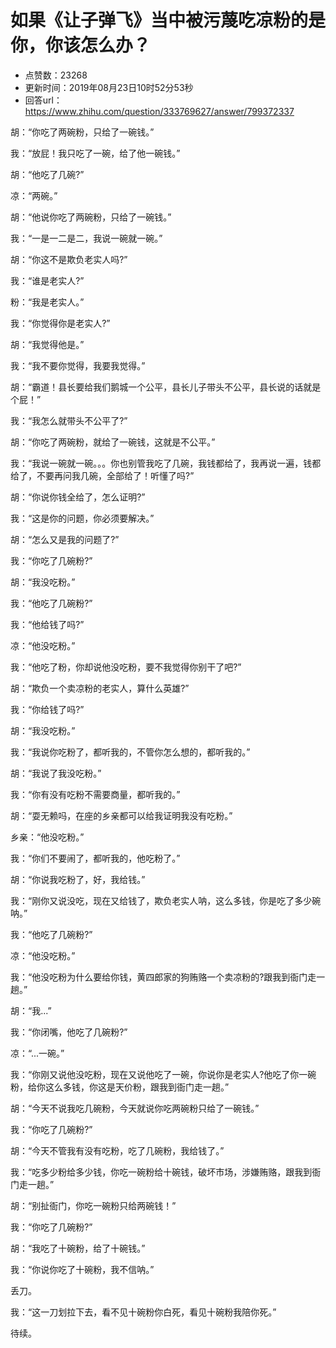 # 如果《让子弹飞》当中被污蔑吃凉粉的是你，你该怎么办？
- 点赞数：23268
- 更新时间：2019年08月23日10时52分53秒
- 回答url：https://www.zhihu.com/question/333769627/answer/799372337
<body>
 <p data-pid="1iKwtyj9">胡：“你吃了两碗粉，只给了一碗钱。”</p>
 <p data-pid="jnuxZktp">我：“放屁！我只吃了一碗，给了他一碗钱。”</p>
 <p data-pid="nssR_els">胡：“他吃了几碗?”</p>
 <p data-pid="zoOCr8lz">凉：“两碗。”</p>
 <p data-pid="Jfzbv3h3">胡：“他说你吃了两碗粉，只给了一碗钱。”</p>
 <p data-pid="x4fvLhaw">我：“一是一二是二，我说一碗就一碗。”</p>
 <p data-pid="L8ryh86s">胡：“你这不是欺负老实人吗?”</p>
 <p data-pid="I2oOx-F4">我：“谁是老实人?”</p>
 <p data-pid="VapBMrZG">粉：“我是老实人。”</p>
 <p data-pid="4GwTMSOm">我：“你觉得你是老实人?”</p>
 <p data-pid="TH77w2fv">胡：“我觉得他是。”</p>
 <p data-pid="h-hhry1o">我：“我不要你觉得，我要我觉得。”</p>
 <p data-pid="vScOzNGa">胡：“霸道！县长要给我们鹅城一个公平，县长儿子带头不公平，县长说的话就是个屁！”</p>
 <p data-pid="hUecwKZP">我：“我怎么就带头不公平了?”</p>
 <p data-pid="eKO0hWh9">胡：“你吃了两碗粉，就给了一碗钱，这就是不公平。”</p>
 <p data-pid="rd5J_6BT">我：“我说一碗就一碗。。。你也别管我吃了几碗，我钱都给了，我再说一遍，钱都给了，不要再问我几碗，全部给了！听懂了吗?”</p>
 <p data-pid="cshvcJwr">胡：“你说你钱全给了，怎么证明?”</p>
 <p data-pid="xsU8H34J">我：“这是你的问题，你必须要解决。”</p>
 <p data-pid="5bXUU8Qx">胡：“怎么又是我的问题了?”</p>
 <p data-pid="QBwbvarh">我：“你吃了几碗粉?”</p>
 <p data-pid="0NWbykVr">胡：“我没吃粉。”</p>
 <p data-pid="lvkSTUKn">我：“他吃了几碗粉?”</p>
 <p data-pid="ZNsQA-AB">我：“他给钱了吗?”</p>
 <p data-pid="-dgXjAq6">凉：“他没吃粉。”</p>
 <p data-pid="0K-hBsUj">我：“他吃了粉，你却说他没吃粉，要不我觉得你别干了吧?”</p>
 <p data-pid="KGJhMaQu">胡：“欺负一个卖凉粉的老实人，算什么英雄?”</p>
 <p data-pid="35iwzpEP">我：“你给钱了吗?”</p>
 <p data-pid="lXdSazVg">胡：“我没吃粉。”</p>
 <p data-pid="sE7RC-yv">我：“我说你吃粉了，都听我的，不管你怎么想的，都听我的。”</p>
 <p data-pid="rVOEjCgU">胡：“我说了我没吃粉。”</p>
 <p data-pid="t-JagM8r">我：“你有没有吃粉不需要商量，都听我的。”</p>
 <p data-pid="04Jd2nXV">胡：“耍无赖吗，在座的乡亲都可以给我证明我没有吃粉。”</p>
 <p data-pid="l9AzKGDH">乡亲：“他没吃粉。”</p>
 <p data-pid="N9LZTEIU">我：“你们不要闹了，都听我的，他吃粉了。”</p>
 <p data-pid="T5LePefO">胡：“你说我吃粉了，好，我给钱。”</p>
 <p data-pid="hQriXXbo">我：“刚你又说没吃，现在又给钱了，欺负老实人呐，这么多钱，你是吃了多少碗呐。”</p>
 <p data-pid="ISmZ4myT">我：“他吃了几碗粉?”</p>
 <p data-pid="fkgS9Olr">凉：“他没吃粉。”</p>
 <p data-pid="qQhu3Jw7">我：“他没吃粉为什么要给你钱，黄四郎家的狗贿赂一个卖凉粉的?跟我到衙门走一趟。”</p>
 <p data-pid="jxpPWufh">胡：“我...”</p>
 <p data-pid="CqafQoOt">我：“你闭嘴，他吃了几碗粉?”</p>
 <p data-pid="jg2OCW-Z">凉：“...一碗。”</p>
 <p data-pid="Yg8yRCXB">我：“你刚又说他没吃粉，现在又说他吃了一碗，你说你是老实人?他吃了你一碗粉，给你这么多钱，你这是天价粉，跟我到衙门走一趟。”</p>
 <p data-pid="xjua5jqQ">胡：“今天不说我吃几碗粉，今天就说你吃两碗粉只给了一碗钱。”</p>
 <p data-pid="Z1fgLMYT">我：“你吃了几碗粉?”</p>
 <p data-pid="WBepftTh">胡：“今天不管我有没有吃粉，吃了几碗粉，我给钱了。”</p>
 <p data-pid="Usoru6B5">我：“吃多少粉给多少钱，你吃一碗粉给十碗钱，破坏市场，涉嫌贿赂，跟我到衙门走一趟。”</p>
 <p data-pid="RhMStL-K">胡：“别扯衙门，你吃一碗粉只给两碗钱！”</p>
 <p data-pid="MiyYgEPu">我：“你吃了几碗粉?”</p>
 <p data-pid="suvO9TXC">胡：“我吃了十碗粉，给了十碗钱。”</p>
 <p data-pid="BrCygh8a">我：“你说你吃了十碗粉，我不信呐。”</p>
 <p data-pid="_duC6G5E">丢刀。</p>
 <p data-pid="3doZDlST">我：“这一刀划拉下去，看不见十碗粉你白死，看见十碗粉我陪你死。”</p>
 <p data-pid="9fXARa0L">待续。</p>
 <p></p>
</body>